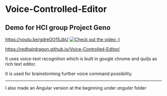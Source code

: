 # Voice-Controlled-Editor
## Demo for HCI group Project Geno ##
https://youtu.be/gdreOO15JbU
[![Check out the video :)](https://img.youtube.com/vi/gdreOO15JbU/0.jpg)](https://youtu.be/gdreOO15JbU)


https://redhairdragon.github.io/Voice-Controlled-Editor/

It uses  voice-text recognition which is built in google chrome and quiljs as rich text editor.

It is used for brainstorming further voice command possibility.



----

I also made an Angular version at the beginning under *angular* folder

